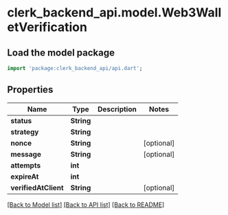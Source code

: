 # clerk_backend_api.model.Web3WalletVerification

## Load the model package
```dart
import 'package:clerk_backend_api/api.dart';
```

## Properties
Name | Type | Description | Notes
------------ | ------------- | ------------- | -------------
**status** | **String** |  | 
**strategy** | **String** |  | 
**nonce** | **String** |  | [optional] 
**message** | **String** |  | [optional] 
**attempts** | **int** |  | 
**expireAt** | **int** |  | 
**verifiedAtClient** | **String** |  | [optional] 

[[Back to Model list]](../README.md#documentation-for-models) [[Back to API list]](../README.md#documentation-for-api-endpoints) [[Back to README]](../README.md)


